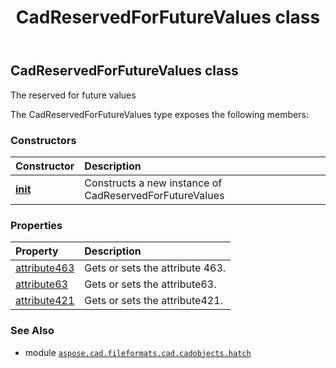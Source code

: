 ﻿---
title: CadReservedForFutureValues class
second_title: Aspose.CAD for Python via .NET API References
description: 
type: docs
weight: 100
url: /python-net/aspose.cad.fileformats.cad.cadobjects.hatch/cadreservedforfuturevalues/
is_root: false
---

## CadReservedForFutureValues class

The reserved for future values



The CadReservedForFutureValues type exposes the following members:

### Constructors
| Constructor | Description |
| :- | :- |
| [__init__](/cad/python-net/aspose.cad.fileformats.cad.cadobjects.hatch/cadreservedforfuturevalues/__init__/#) | Constructs a new instance of CadReservedForFutureValues |


### Properties
| Property | Description |
| :- | :- |
| [attribute463](/cad/python-net/aspose.cad.fileformats.cad.cadobjects.hatch/cadreservedforfuturevalues/attribute463) | Gets or sets the attribute 463. |
| [attribute63](/cad/python-net/aspose.cad.fileformats.cad.cadobjects.hatch/cadreservedforfuturevalues/attribute63) | Gets or sets the attribute63. |
| [attribute421](/cad/python-net/aspose.cad.fileformats.cad.cadobjects.hatch/cadreservedforfuturevalues/attribute421) | Gets or sets the attribute421. |



### See Also
* module [`aspose.cad.fileformats.cad.cadobjects.hatch`](..)
